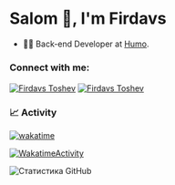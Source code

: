 <h1 align="left">Salom 👋, I'm Firdavs</h1>

- 👨‍💻 Back-end Developer at [Humo](https://www.instagram.com/humo.lab/).

<h3 align="left">Connect with me:</h3>
<p align="left">

<a href="https://www.linkedin.com/in/firdavstoshev" target="blank"><img align="center" src="https://img.shields.io/badge/linkedin-%230077B5.svg?style=for-the-badge&logo=linkedin&logoColor=white" alt="Firdavs Toshev" /></a>
<a href="https://t.me/firdavstoshev" target="blank"><img align="center" src="https://img.shields.io/badge/Telegram-2CA5E0?style=for-the-badge&logo=telegram&logoColor=white" alt="Firdavs Toshev" /></a>

### 📈 Activity

[![wakatime](https://wakatime.com/badge/user/018bfd38-b2e1-4e82-9ee6-6bb9f5dc4f72.svg)](https://wakatime.com/@018bfd38-b2e1-4e82-9ee6-6bb9f5dc4f72)

[![WakatimeActivity](https://wakatime.com/share/@firdavstoshev/68215a0e-5076-4d3b-a624-712b754df8d0.svg)](https://wakatime.com/@firdavstoshev)

![Статистика GitHub](https://github-readme-stats.vercel.app/api?username=firdavstoshev&show_icons=true&theme=dark)
